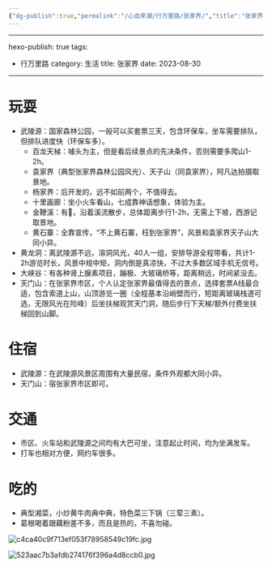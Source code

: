 ```yaml
---
{"dg-publish":true,"permalink":"/心血来潮/行万里路/张家界/","title":"张家界","tags":["行万里路"],"noteIcon":"1","created":"2023-08-30T10:14:04.836+08:00","updated":"2024-11-13T20:41:03.490+08:00"}
---
```


---
hexo-publish: true
tags:
  - 行万里路
category: 生活
title: 张家界
date: 2023-08-30
---
# 玩耍
- 武陵源：国家森林公园，一般可以买套票三天，包含环保车，坐车需要排队，但排队进度快（环保车多）。
	- 百龙天梯：噱头为主，但是看后续景点的先决条件，否则需要多爬山1-2h。
	- 袁家界（典型张家界森林公园风光）、天子山（同袁家界），阿凡达拍摄取景地。
	- 杨家界：后开发的，远不如前两个，不值得去。
	- 十里画廊：坐小火车看山，七成靠神话想象，体验为主。
	- 金鞭溪：有🐒，沿着溪流散步，总体距离步行1-2h，无需上下坡，西游记取景地。
	- 黄石寨：全靠宣传，“不上黄石寨，枉到张家界”，风景和袁家界天子山大同小异。
- 黄龙洞：离武陵源不远，溶洞风光，40人一组，安排导游全程带看，共计1-2h游览时长，风景中规中矩，洞内倒是真凉快，不过大多数区域手机无信号。
- 大峡谷：有各种肾上腺素项目，蹦极、大玻璃桥等，距离稍远，时间紧没去。
- 天门山：在张家界市区，个人认定张家界最值得去的景点，选择套票A线最合适，包含索道上山，山顶游览一圈（全程基本沿峭壁而行，短距离玻璃栈道可选，无限风光在险峰）后坐扶梯观赏天门洞，随后步行下天梯/额外付费坐扶梯回到山脚。

# 住宿
- 武陵源：在武陵源风景区周围有大量民宿，条件外观都大同小异。
- 天门山：宿张家界市区即可。

# 交通
- 市区、火车站和武陵源之间均有大巴可坐，注意起止时间，均为坐满发车。
- 打车也相对方便，网约车很多。

# 吃的
- 典型湘菜，小炒黄牛肉典中典，特色菜三下锅（三荤三素）。
- 葛根喝着跟藕粉差不多，而且是热的，不喜勿碰。

![c4ca40c9f713ef053f78958549c19fc.jpg](https://s2.loli.net/2023/08/30/jsIkfw2WVZ7CpE9.jpg)

![523aac7b3afdb274176f396a4d8ccb0.jpg](https://s2.loli.net/2023/08/30/yCtTncROKsVAGZE.jpg)
